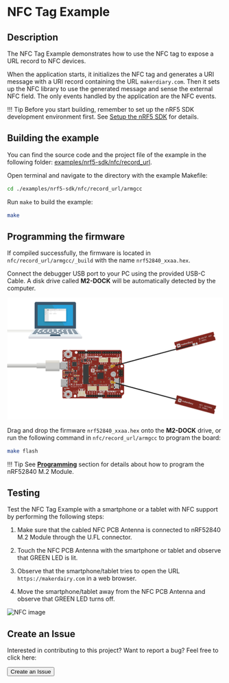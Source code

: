 # NFC Tag Example

## Description

The NFC Tag Example demonstrates how to use the NFC tag to expose a URL record to NFC devices.

When the application starts, it initializes the NFC tag and generates a URI message with a URI record containing the URL `makerdiary.com`. Then it sets up the NFC library to use the generated message and sense the external NFC field. The only events handled by the application are the NFC events.

!!! Tip
	Before you start building, remember to set up the nRF5 SDK development environment first. See [Setup the nRF5 SDK](../setup.md) for details.


## Building the example

You can find the source code and the project file of the example in the following folder: [examples/nrf5-sdk/nfc/record_url](https://github.com/makerdiary/nrf52840-m2-devkit/tree/master/examples/nrf5-sdk/nfc/record_url).

Open terminal and navigate to the directory with the example Makefile:

``` sh
cd ./examples/nrf5-sdk/nfc/record_url/armgcc
```

Run `make` to build the example:

``` sh
make
```

## Programming the firmware

If compiled successfully, the firmware is located in `nfc/record_url/armgcc/_build` with the name `nrf52840_xxaa.hex`.

Connect the debugger USB port to your PC using the provided USB-C Cable. A disk drive called **M2-DOCK** will be automatically detected by the computer.

![](../assets/images/programming-firmware.png)


Drag and drop the firmware `nrf52840_xxaa.hex` onto the **M2-DOCK** drive, or run the following command in `nfc/record_url/armgcc` to program the board:

``` sh
make flash
```

!!! Tip
	See **[Programming](../../programming.md)** section for details about how to program the nRF52840 M.2 Module.

## Testing

Test the NFC Tag Example with a smartphone or a tablet with NFC support by performing the following steps:

1. Make sure that the cabled NFC PCB Antenna is connected to nRF52840 M.2 Module through the U.FL connector.

2. Touch the NFC PCB Antenna with the smartphone or tablet and observe that GREEN LED is lit.

3. Observe that the smartphone/tablet tries to open the URL `https://makerdairy.com` in a web browser.

4. Move the smartphone/tablet away from the NFC PCB Antenna and observe that GREEN LED turns off.

![NFC image]()

## Create an Issue

Interested in contributing to this project? Want to report a bug? Feel free to click here:

<a href="https://github.com/makerdiary/nrf52840-m2-devkit/issues/new?title=nRF5%20SDK-NFC:%20%3Ctitle%3E"><button data-md-color-primary="red-bud"><i class="fa fa-github"></i> Create an Issue</button></a>
